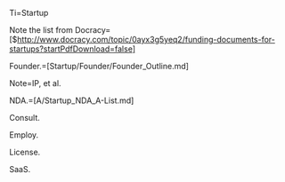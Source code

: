 Ti=Startup

Note the list from Docracy=[$http://www.docracy.com/topic/0ayx3g5yeq2/funding-documents-for-startups?startPdfDownload=false]

Founder.=[Startup/Founder/Founder_Outline.md]

Note=IP, et al.

NDA.=[A/Startup_NDA_A-List.md]

Consult.

Employ.

License.

SaaS.